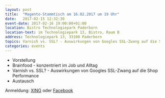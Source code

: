 ```yaml
---
layout: post
title:  "Magento-Stammtisch am 16.02.2017 um 19 Uhr"
date:   2017-02-15 12:32:30
event-date: 2017-02-16 19:00:00+01:00
location: Bistro Technologiepark Paderborn
location-text: im Technologiepark 13, Bistro, Raum B
address: Technologiepark 13, 33100 Paderborn
topics: Varnish vs. SSL? - Auswirkungen von Googles SSL-Zwang auf die Shop Performance
categories: events
---
```


*  Vorstellung
*  Brainfood - konzentriert im Job und Alltag
*  Varnish vs. SSL? - Auswirkungen von Googles SSL-Zwang auf die Shop Performance
*  Austausch

Anmeldung: <a href="https://www.xing.com/events/magento-stammtisch-paderborn-1760894">XING</a>
oder <a href="https://www.facebook.com/events/1841146492768237/">Facebook</a> 
